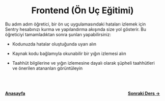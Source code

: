 <h1 align="center">Frontend (Ön Uç Eğitimi)</h1>


<p>Bu adım adım öğretici, bir ön uç uygulamasındaki hataları izlemek için Sentry hesabınızı kurma ve yapılandırma akışında size yol gösterir. Bu öğreticiyi tamamladıktan sonra şunları yapabilirsiniz:</p>

- <p>Kodunuzda hatalar oluştuğunda uyarı alın</p>
- <p>Kaynak kodu bağlamıyla okunabilir bir yığın izlemesi alın</p>
- <p>Taahhüt bilgilerine ve yığın izlemesine dayalı olarak şüpheli taahhütleri ve önerilen atananları görüntüleyin</p>

<br>
<br>
<br>
<div style="display: flex; align-items: center; justify-content: space-between"><a href="/sentry-tr/"><strong>Anasayfa</strong></a><a href="/sentry-tr/sentry-basic/integrate-frontend/create-new-project"><strong>Sonraki Ders -></strong></a></div>

<br>
<br>
<br>